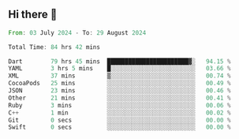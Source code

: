 ## Hi there 👋

<!--START_SECTION:waka-->

```rust
From: 03 July 2024 - To: 29 August 2024

Total Time: 84 hrs 42 mins

Dart        79 hrs 45 mins  ███████████████████████▓░   94.15 %
YAML        3 hrs 5 mins    █░░░░░░░░░░░░░░░░░░░░░░░░   03.66 %
XML         37 mins         ▒░░░░░░░░░░░░░░░░░░░░░░░░   00.74 %
CocoaPods   25 mins         ░░░░░░░░░░░░░░░░░░░░░░░░░   00.49 %
JSON        23 mins         ░░░░░░░░░░░░░░░░░░░░░░░░░   00.46 %
Other       21 mins         ░░░░░░░░░░░░░░░░░░░░░░░░░   00.41 %
Ruby        3 mins          ░░░░░░░░░░░░░░░░░░░░░░░░░   00.06 %
C++         1 min           ░░░░░░░░░░░░░░░░░░░░░░░░░   00.02 %
Git         0 secs          ░░░░░░░░░░░░░░░░░░░░░░░░░   00.00 %
Swift       0 secs          ░░░░░░░░░░░░░░░░░░░░░░░░░   00.00 %
```

<!--END_SECTION:waka-->

<!--
**mathiskakal/mathiskakal** is a ✨ _special_ ✨ repository because its `README.md` (this file) appears on your GitHub profile.

Here are some ideas to get you started:

- 🔭 I’m currently working on ...
- 🌱 I’m currently learning ...
- 👯 I’m looking to collaborate on ...
- 🤔 I’m looking for help with ...
- 💬 Ask me about ...
- 📫 How to reach me: ...
- 😄 Pronouns: ...
- ⚡ Fun fact: ...
-->
